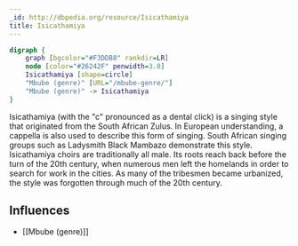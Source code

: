 ```yaml
---
_id: http://dbpedia.org/resource/Isicathamiya
title: Isicathamiya
---
```


```dot
digraph {
	graph [bgcolor="#F3DDB8" rankdir=LR]
	node [color="#26242F" penwidth=3.0]
	Isicathamiya [shape=circle]
	"Mbube (genre)" [URL="/mbube-genre/"]
	"Mbube (genre)" -> Isicathamiya
}
```

Isicathamiya (with the "c" pronounced as a dental click) is a singing style that originated from the South African Zulus. In European understanding, a cappella is also used to describe this form of singing. South African singing groups such as Ladysmith Black Mambazo demonstrate this style. Isicathamiya choirs are traditionally all male. Its roots reach back before the turn of the 20th century, when numerous men left the homelands in order to search for work in the cities. As many of the tribesmen became urbanized, the style was forgotten through much of the 20th century.

## Influences

- [[Mbube (genre)]]
